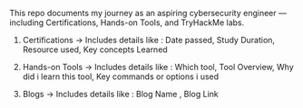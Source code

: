 This repo documents my journey as an aspiring cybersecurity engineer — including Certifications, Hands-on Tools, and TryHackMe labs.

1. Certifications 
  -> Includes details like : Date passed, Study Duration, Resource used, Key concepts Learned

2. Hands-on Tools
  -> Includes details like : Which tool, Tool Overview, Why did i learn this tool, Key commands or options i used

3. Blogs
  -> Includes details like : Blog Name , Blog Link


   




